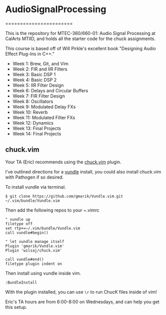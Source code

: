 # AudioSignalProcessing
=======================

This is the repository for MTEC-360/660-01: Audio Signal Processing at CalArts MTIID, and holds all the starter code for the chuck assignments. 

This course is based off of Will Pirkle's excellent book "Designing Audio Effect Plug-Ins in C++."

* Week 1:  Brew, Git, and Vim
* Week 2:  FIR and IIR Filters 
* Week 3:  Basic DSP 1
* Week 4:  Basic DSP 2
* Week 5:  IIR Filter Design
* Week 6:  Delays and Circular Buffers
* Week 7:  FIR Filter Design
* Week 8:  Oscillators
* Week 9:  Modulated Delay FXs
* Week 10: Reverb
* Week 11: Modulated Filter FXs
* Week 12: Dynamics
* Week 13: Final Projects
* Week 14: Final Projects

chuck.vim
---------

Your TA (Eric) recommends using the [chuck.vim](https://github.com/wilsaj/chuck.vim) plugin.

I've outlined directions for a [vundle](https://github.com/gmarik/vundle) install, you could also install chuck.vim with Pathogen if so desired.

To install vundle via terminal.

    $ git clone https://github.com/gmarik/Vundle.vim.git ~/.vim/bundle/Vundle.vim

Then add the following repos to your ~.vimrc

    " vundle up
    filetype off
    set rtp+=~/.vim/bundle/Vundle.vim
    call vundle#begin()

    " let vundle manage itself
    Plugin 'gmarik/Vundle.vim'
    Plugin 'wilsaj/chuck.vim'

    call vundle#end()
    filetype plugin indent on

Then install using vundle inside vim.

    :BundleInstall

With the plugin installed, you can use `\r` to run ChucK files inside of vim!

Eric's TA hours are from 6:00-8:00 on Wednesdays, and can help you get this setup.
